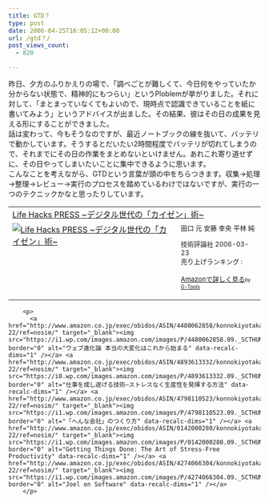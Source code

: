 ```yaml
---
title: GTD？
type: post
date: 2006-04-25T16:05:12+00:00
url: /gtd？/
post_views_count:
  - 820

---
```

昨日、夕方のふりかえりの場で、「調べごとが難しくて、今日何をやっていたか分からない状態で、精神的にもつらい」というPloblemが挙がりました。それに対して、「まとまっていなくてもよいので、現時点で認識できていることを紙に書いてみよう」というアドバイスが出ました。その結果、彼はその日の成果を見える形にすることができました。  
話は変わって、今もそうなのですが、最近ノートブックの線を抜いて、バッテリで動かしています。そうするとだいたい2時間程度でバッテリが切れてしまうので、それまでにその日の作業をまとめないといけません。あれこれ寄り道せずに、その日やってしまいたいことに集中できるように思います。  
こんなことを考えながら、GTDという言葉が頭の中をちらつきます。収集→処理→整理→レビュー→実行のプロセスを踏めているわけではないですが、実行の一つのテクニックかなと思ったりしています。

<table  border="0" cellpadding="5">
  <tr>
    <td colspan="2">
      <a href="http://www.amazon.co.jp/exec/obidos/ASIN/4774127280/konnokiyotaka-22/ref=nosim/" target="_blank">Life Hacks PRESS ~デジタル世代の「カイゼン」術~</a>
    </td>
  </tr>
  
  <tr>
    <td valign="top">
      <a href="http://www.amazon.co.jp/exec/obidos/ASIN/4774127280/konnokiyotaka-22/ref=nosim/" target="_blank"><img src="https://i1.wp.com/images.amazon.com/images/P/4774127280.09._SCMZZZZZZZ_.jpg" border="0" alt="Life Hacks PRESS ~デジタル世代の「カイゼン」術~" data-recalc-dims="1" /></a>
    </td>
    <td valign="top">
      <font size="-1">田口 元 安藤 幸央 平林 純 </p>
      <p>
        技術評論社 2006-03-23<br />売り上げランキング :
      </p>
      <p>
        <a href="http://www.amazon.co.jp/exec/obidos/ASIN/4774127280/konnokiyotaka-22/ref=nosim/" target="_blank">Amazonで詳しく見る</a></font><font size="-2">by <a href="http://www.goodpic.com/mt/aws/index.html" >G-Tools</a></font></td> </tr> </table> 
        
        <p>
          <a href="http://www.amazon.co.jp/exec/obidos/ASIN/4480062858/konnokiyotaka-22/ref=nosim/" target="_blank"><img src="https://i1.wp.com/images.amazon.com/images/P/4480062858.09._SCTHUMBZZZ_.jpg" border="0" alt="ウェブ進化論 本当の大変化はこれから始まる" data-recalc-dims="1" /></a> <a href="http://www.amazon.co.jp/exec/obidos/ASIN/4893613332/konnokiyotaka-22/ref=nosim/" target="_blank"><img src="https://i0.wp.com/images.amazon.com/images/P/4893613332.09._SCTHUMBZZZ_.jpg" border="0" alt="仕事を成し遂げる技術―ストレスなく生産性を発揮する方法" data-recalc-dims="1" /></a> <a href="http://www.amazon.co.jp/exec/obidos/ASIN/4798110523/konnokiyotaka-22/ref=nosim/" target="_blank"><img src="https://i1.wp.com/images.amazon.com/images/P/4798110523.09._SCTHUMBZZZ_.jpg" border="0" alt="「へんな会社」のつくり方" data-recalc-dims="1" /></a> <a href="http://www.amazon.co.jp/exec/obidos/ASIN/0142000280/konnokiyotaka-22/ref=nosim/" target="_blank"><img src="https://i1.wp.com/images.amazon.com/images/P/0142000280.09._SCTHUMBZZZ_.jpg" border="0" alt="Getting Things Done: The Art of Stress-Free Productivity" data-recalc-dims="1" /></a> <a href="http://www.amazon.co.jp/exec/obidos/ASIN/4274066304/konnokiyotaka-22/ref=nosim/" target="_blank"><img src="https://i1.wp.com/images.amazon.com/images/P/4274066304.09._SCTHUMBZZZ_.jpg" border="0" alt="Joel on Software" data-recalc-dims="1" /></a>
        </p>